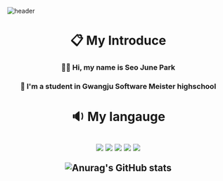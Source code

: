 ![header](https://capsule-render.vercel.app/api?type=waving&color=gradient&height=250&section=header&text=ParkSeoJune&fontSize=70)

<h1 align="center"> 📋 My Introduce</h1>
<h3 align="center">  👋🏻 Hi, my name is Seo June Park
<h3 align="center">  🏫 I'm a student in Gwangju Software Meister highschool   

  
  <h1 align="center"> 🔉 My langauge</h1>

<h2 align="center"> <img src="https://img.shields.io/badge/Python-A2F5E6?style=flat-square&logo=Python&logoColor=white"> <img src="https://img.shields.io/badge/AndroidStudio-70F170?style=flat-square&logo=AndroidStudio&logoColor=white"> <img src="https://img.shields.io/badge/C-96D5D7?style=flat-square&logo=C&logoColor=white"> <img src="https://img.shields.io/badge/Kotlin-57E9E1?style=flat-square&logo=Kotlin&logoColor=white"/> 

<img src="https://img.shields.io/badge/Android-70F170?style=flat-square&logo=Android&logoColor=white"/> 


![Anurag's GitHub stats](https://github-readme-stats.vercel.app/api?username=ParkSeoJune&&show_icons=true&theme=default)


<!--
**ParkSeoJune/ParkSeoJune** is a ✨ _special_ ✨ repository because its `README.md` (this file) appears on your GitHub profile.

Here are some ideas to get you started:

- 🔭 I’m currently working on ...
- 🌱 I’m currently learning ...
- 👯 I’m looking to collaborate on ...
- 🤔 I’m looking for help with ...
- 💬 Ask me about ...
- 📫 How to reach me: ...
- 😄 Pronouns: ...
- ⚡ Fun fact: ...
-->
